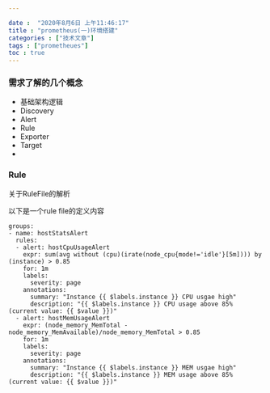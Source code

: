 ```yaml
---

date :  "2020年8月6日 上午11:46:17" 
title : "prometheus(一)环境搭建" 
categories : ["技术文章"] 
tags : ["prometheues"] 
toc : true
---
```




### 需求了解的几个概念

- 基础架构逻辑
- Discovery
- Alert
- Rule
- Exporter
- Target
- 



### Rule

关于RuleFile的解析

以下是一个rule file的定义内容

```
groups:
- name: hostStatsAlert
  rules:
  - alert: hostCpuUsageAlert
    expr: sum(avg without (cpu)(irate(node_cpu{mode!='idle'}[5m]))) by (instance) > 0.85
    for: 1m
    labels:
      severity: page
    annotations:
      summary: "Instance {{ $labels.instance }} CPU usgae high"
      description: "{{ $labels.instance }} CPU usage above 85% (current value: {{ $value }})"
  - alert: hostMemUsageAlert
    expr: (node_memory_MemTotal - node_memory_MemAvailable)/node_memory_MemTotal > 0.85
    for: 1m
    labels:
      severity: page
    annotations:
      summary: "Instance {{ $labels.instance }} MEM usgae high"
      description: "{{ $labels.instance }} MEM usage above 85% (current value: {{ $value }})"
```

